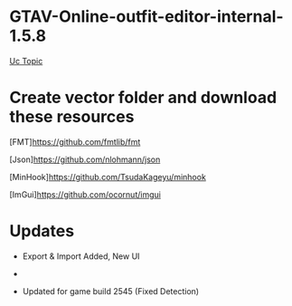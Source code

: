 # GTAV-Online-outfit-editor-internal-1.5.8
[Uc Topic](https://www.unknowncheats.me/forum/grand-theft-auto-v/465334-outfit-editor-1-58-internal.html)

# Create vector folder and download these resources
[FMT]https://github.com/fmtlib/fmt

[Json]https://github.com/nlohmann/json

[MinHook]https://github.com/TsudaKageyu/minhook

[ImGui]https://github.com/ocornut/imgui

# Updates
+ Export & Import Added, New UI
-
+ Updated for game build 2545 (Fixed Detection)
